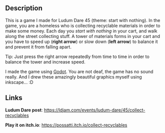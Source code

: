 ## Description

This is a game I made for Ludum Dare 45 (theme: start with nothing). In the game, you are a homeless who is collecting recyclable materials in order to make some money. Each day you *start with nothing* in your cart, and walk along the street collecting stuff. A tower of materials forms in your cart and you have to speed up (**right arrow**) or slow down (**left arrow**) to balance it and prevent it from falling apart.

Tip: Just press the right arrow repeatedly from time to time in order to balance the tower and increase speed.

I made the game using [Godot](https://godotengine.org/). You are not deaf, the game has no sound really. And I drew these amazingly beautiful graphics myself using inkscape... :D

## Links

**Ludum Dare post**: https://ldjam.com/events/ludum-dare/45/collect-recyclables

**Play it on itch.io**: https://possatti.itch.io/collect-recyclables
